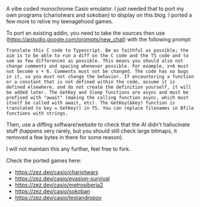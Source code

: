 A vibe coded monochrome Casio emulator. I just needed that to port my own programs (chariotwars and sokoban) to display on this blog. I ported a few more to relive my teenagehood games.

To port an existing addin, you need to take the sources then use (https://aistudio.google.com/prompts/new_chat) with the following prompt:

```
Translate this C code to Typescript. Be as faithful as possible; the aim is to be able to run a diff on the C code and the TS code and to see as few differences as possible. This means you should also not change comments and spacing whenever possible. For example, x+6 must not become x + 6. Comments must not be changed. The code has no bugs in it, so you must not change the behavior. If encountering a function or a constant that is not defined within the code, assume it is defined elsewhere, and do not create the definition yourself, it will be added later. The GetKey and Sleep functions are async and must be prefixed with "await" (making the calling function async, which must itself be called with await, etc). The GetKey(&key) function is translated to key = GetKey() in TS. You can replace filenames in Bfile functions with strings.
```

Then, use a diffing software/website to check that the AI didn't hallucinate stuff (happens very rarely, but you should still check large bitmaps, it removed a few bytes in there for some reason).

I will not maintain this any further, feel free to fork.

Check the ported games here:

- https://zez.dev/casio/chariotwars
- https://zez.dev/casio/evasion-survival
- https://zez.dev/casio/metrosiberia2
- https://zez.dev/casio/sokoban
- https://zez.dev/casio/testandropov
